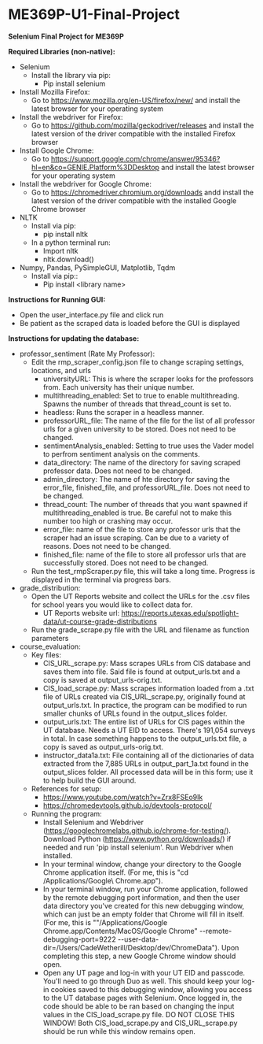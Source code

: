 # ME369P-U1-Final-Project
**Selenium Final Project for ME369P**

**Required Libraries (non-native):**
- Selenium
  - Install the library via pip:
    - Pip install selenium
- Install Mozilla Firefox:
  - Go to https://www.mozilla.org/en-US/firefox/new/ and install the latest browser for your operating system
- Install the webdriver for Firefox: 
  - Go to https://github.com/mozilla/geckodriver/releases and install the latest version of the driver compatible with the installed Firefox browser
- Install Google Chrome:
  - Go to https://support.google.com/chrome/answer/95346?hl=en&co=GENIE.Platform%3DDesktop and install the latest browser for your operating system
- Install the webdriver for Google Chrome:
  - Go to https://chromedriver.chromium.org/downloads andd install the latest version of the driver compatible with the installed Google Chrome browser
- NLTK
  - Install via pip:
    - pip install nltk
  - In a python terminal run: 
    - Import nltk
    - nltk.download()
- Numpy, Pandas, PySimpleGUI, Matplotlib, Tqdm
  - Install via pip::
    - Pip install \<library name>

**Instructions for Running GUI:**
- Open the user_interface.py file and click run
- Be patient as the scraped data is loaded before the GUI is displayed

**Instructions for updating the database:**
- professor_sentiment (Rate My Professor):
  - Edit the rmp_scraper_config.json file to change scraping settings, locations, and urls
      - universityURL: This is where the scraper looks for the professors from. Each university has their unique number.
      - multithreading_enabled: Set to true to enable multithreading. Spawns the number of threads that thread_count is set to.
      - headless: Runs the scraper in a headless manner.
      - professorURL_file: The name of the file for the list of all professor urls for a given university to be stored. Does not need to be changed.
      - sentimentAnalysis_enabled: Setting to true uses the Vader model to perfrom sentiment analysis on the comments.
      - data_directory: The name of the directory for saving scraped professor data. Does not need to be changed.
      - admin_directory: The name of hte directory for saving the error_file, finished_file, and professorURL_file. Does not need to be changed.
      - thread_count: The number of threads that you want spawned if multithreading_enabled is true. Be careful not to make this number too high or crashing may occur.
      - error_file: name of the file to store any professor urls that the scraper had an issue scraping. Can be due to a variety of reasons. Does not need to be changed.
      - finished_file: name of the file to store all professor urls that are successfully stored. Does not need to be changed.
  - Run the test_rmpScraper.py file, this will take a long time. Progress is displayed in the terminal via progress bars.
- grade_distribution:
  - Open the UT Reports website and collect the URLs for the .csv files for school years you would like to collect data for.
    - UT Reports website url: https://reports.utexas.edu/spotlight-data/ut-course-grade-distributions
  - Run the grade_scrape.py file with the URL and filename as function parameters
- course_evaluation:
  - Key files:
      - CIS_URL_scrape.py: Mass scrapes URLs from CIS database and saves them into file. Said file is found at output_urls.txt and a copy is saved at output_urls-orig.txt.
      - CIS_load_scrape.py: Mass scrapes information loaded from a .txt file of URLs created via CIS_URL_scrape.py, originally found at output_urls.txt. In practice, the program can be modified to run smaller chunks of URLs found in the output_slices folder.
      - output_urls.txt: The entire list of URLs for CIS pages within the UT database. Needs a UT EID to access. There's 191,054 surveys in total. In case something happens to the output_urls.txt file, a copy is saved as output_urls-orig.txt.
      - instructor_data1a.txt: File containing all of the dictionaries of data extracted from the 7,885 URLs in output_part_1a.txt found in the output_slices folder. All processed data will be in this form; use it to help build the GUI around.
  - References for setup:
      - https://www.youtube.com/watch?v=Zrx8FSEo9lk
      - https://chromedevtools.github.io/devtools-protocol/
  - Running the program:
      - Install Selenium and Webdriver (https://googlechromelabs.github.io/chrome-for-testing/). Download Python (https://www.python.org/downloads/) if needed and run 'pip install selenium'. Run Webdriver when installed.
      - In your terminal window, change your directory to the Google Chrome application itself. (For me, this is "cd /Applications/Google\ Chrome.app").
      - In your terminal window, run your Chrome application, followed by the remote debugging port information, and then the user data directory you've created for this new debugging window, which can just be an empty folder that Chrome will fill in itself. (For me, this is ""/Applications/Google Chrome.app/Contents/MacOS/Google Chrome" --remote-debugging-port=9222 --user-data-dir=/Users/CadeWetherill/Desktop/dev/ChromeData"). Upon completing this step, a new Google Chrome window should open.
      - Open any UT page and log-in with your UT EID and passcode. You'll need to go through Duo as well. This should keep your log-in cookies saved to this debugging window, allowing you access to the UT database pages with Selenium. Once logged in, the code should be able to be ran based on changing the input values in the CIS_load_scrape.py file. DO NOT CLOSE THIS WINDOW! Both CIS_load_scrape.py and CIS_URL_scrape.py should be run while this window remains open.

